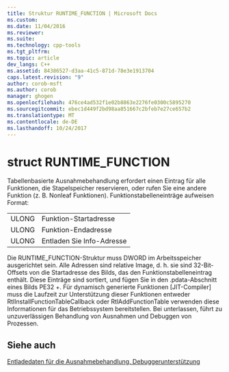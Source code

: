 ```yaml
---
title: Struktur RUNTIME_FUNCTION | Microsoft Docs
ms.custom: 
ms.date: 11/04/2016
ms.reviewer: 
ms.suite: 
ms.technology: cpp-tools
ms.tgt_pltfrm: 
ms.topic: article
dev_langs: C++
ms.assetid: 84386527-d3aa-41c5-871d-78e3e1913704
caps.latest.revision: "9"
author: corob-msft
ms.author: corob
manager: ghogen
ms.openlocfilehash: 476ce4ad532f1e02b8863e2276fe0300c5895270
ms.sourcegitcommit: ebec1d449f2bd98aa851667c2bfeb7e27ce657b2
ms.translationtype: MT
ms.contentlocale: de-DE
ms.lasthandoff: 10/24/2017
---
```

# <a name="struct-runtimefunction"></a>struct RUNTIME_FUNCTION
Tabellenbasierte Ausnahmebehandlung erfordert einen Eintrag für alle Funktionen, die Stapelspeicher reservieren, oder rufen Sie eine andere Funktion (z. B. Nonleaf Funktionen). Funktionstabelleneinträge aufweisen Format:  
  
|||  
|-|-|  
|ULONG|Funktion-Startadresse|  
|ULONG|Funktion-Endadresse|  
|ULONG|Entladen Sie Info-Adresse|  
  
 Die RUNTIME_FUNCTION-Struktur muss DWORD im Arbeitsspeicher ausgerichtet sein. Alle Adressen sind relative Image, d. h. sie sind 32-Bit-Offsets von die Startadresse des Bilds, das den Funktionstabelleneintrag enthält. Diese Einträge sind sortiert, und fügen Sie in den .pdata-Abschnitt eines Bilds PE32 +. Für dynamisch generierte Funktionen [JIT-Compiler] muss die Laufzeit zur Unterstützung dieser Funktionen entweder RtlInstallFunctionTableCallback oder RtlAddFunctionTable verwenden diese Informationen für das Betriebssystem bereitstellen. Bei unterlassen, führt zu unzuverlässigen Behandlung von Ausnahmen und Debuggen von Prozessen.  
  
## <a name="see-also"></a>Siehe auch  
 [Entladedaten für die Ausnahmebehandlung, Debuggerunterstützung](../build/unwind-data-for-exception-handling-debugger-support.md)